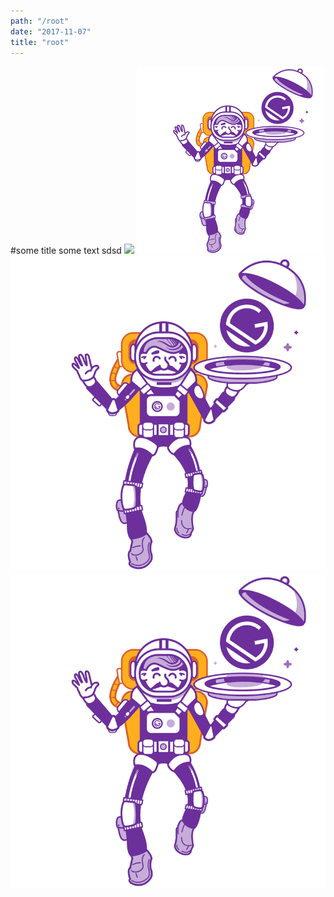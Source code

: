 ```yaml
---
path: "/root"
date: "2017-11-07"
title: "root"
---
```


#some title
some text
sdsd
![](gatsby-astroanout.png)
![Nice girl](./2018-11-17-first-post/gatsby-astronaut.png)
![Nice girl](../images/gatsby-astronaut.png)
![Nice girl](/src/images/gatsby-astronaut.png)